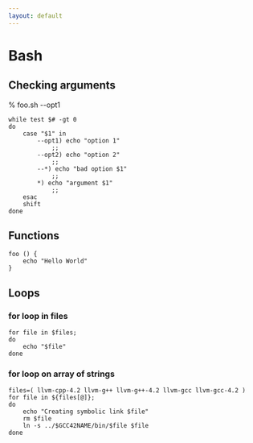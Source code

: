 ```yaml
---
layout: default
---
```

# Bash

## Checking arguments

% foo.sh --opt1

	while test $# -gt 0
	do
	    case "$1" in
	        --opt1) echo "option 1"
	            ;;
	        --opt2) echo "option 2"
	            ;;
	        --*) echo "bad option $1"
	            ;;
	        *) echo "argument $1"
	            ;;
	    esac
	    shift
	done

## Functions

	foo () {
		echo "Hello World"
	}

## Loops

### for loop in files

	for file in $files;
  	do
    	echo "$file"
	done

### for loop on array of strings

  	files=( llvm-cpp-4.2 llvm-g++ llvm-g++-4.2 llvm-gcc llvm-gcc-4.2 )
	for file in ${files[@]};
	do
    	echo "Creating symbolic link $file"
    	rm $file
    	ln -s ../$GCC42NAME/bin/$file $file
	done


